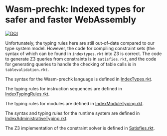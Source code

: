 # Wasm-prechk: Indexed types for safer and faster WebAssembly

[![DOI](https://zenodo.org/badge/224305190.svg)](https://zenodo.org/badge/latestdoi/224305190)

Unfortunately, the typing rules here are still out-of-date compared to our type system model. However, the code for compiling constraint sets (the syntax of which can be found in `indextypes.rkt` into Z3 is correct. The code to generate Z3 queries from constraints is in `satisfies.rkt`, and the code for generating queries to handle the checking of table calls is in `tablevalidation.rkt`.

The syntax for the Wasm-prechk language is defined in [IndexTypes.rkt](IndexTypes.rkt).

The typing rules for instruction sequences are defined in [IndexTypingRules.rkt](IndexTypingRules.rkt).

The typing rules for modules are defined in [IndexModuleTyping.rkt](IndexModuleTyping.rkt).

The syntax and typing rules for the runtime system are defined in [IndexAdministrativeTyping.rkt](IndexAdministrativeTyping.rkt).

The Z3 implementation of the constraint solver is defined in [Satisfies.rkt](Satisfies.rkt).
